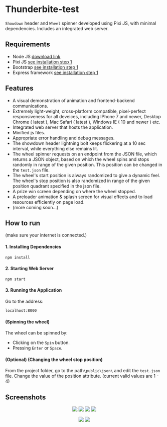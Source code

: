 # Thunderbite-test

`Showdown` header and `Wheel` spinner developed using Pixi JS, with minimal dependencies. Includes an integrated web server.

## Requirements
* Node JS [download link]((https://nodejs.org/en/download/))
* Pixi JS [see installation step 1](#1-installing-dependencies)
* Bootstrap [see installation step 1](#1-installing-dependencies)
* Express framework [see installation step 1](#1-installing-dependencies)

## Features
* A visual demonstration of animation and frontend-backend communications.
* Extremely light-weight, cross-platform compatible, pixel-perfect responsiveness for all deveices, including IPhone 7 and newer, Desktop Chrome ( latest ), Mac Safari ( latest ), Windows  IE ( 10 and newer ) etc.
* Integrated web server that hosts the application.
* Minified js files.
* Appropriate error handling and debug messages.
* The showdown header lightning bolt keeps flickering at a 10 sec interval, while everything else remains lit.
* The wheel spinner requests on an endpoint from the JSON file, which returns a JSON object, based on which the wheel spins and stops randomly in range of the given position. This position can be changed in the `test.json` file.
* The wheel's start position is always randomized to give a dynamic feel. The wheel's stop position is also randomized in range of the given position quadrant specified in the json file.
* A prize win screen depending on where the wheel stopped.
* A preloader animation & splash screen for visual effects and to load resources efficiently on page load.
* (more coming soon...)

## How to run
(make sure your internet is connected.)

#### 1. Installing Dependencies
```
npm install
```

#### 2. Starting Web Server
```
npm start
```

#### 3. Running the Application
Go to the address: 
```
localhost:8000
```

#### (Spinning the wheel)
The wheel can be spinned by:
* Clicking on the `Spin` button.
* Pressing `Enter` or `Space`.

#### (Optional) (Changing the wheel stop position)
From the project folder, go to the path`\public\json\` and edit the `test.json` file. Change the value of the position attribute. (current valid values are 1 - 4)

## Screenshots

<p align="center">
  <img src="https://user-images.githubusercontent.com/69671663/149233950-a3ecae35-711c-4c2f-80eb-d1aeeaecf5a3.png" />
  
  <img src="https://user-images.githubusercontent.com/69671663/149233960-ee0170f2-27b2-4312-a12c-24f784806c1b.png" />
  
  <img src="https://user-images.githubusercontent.com/69671663/149233965-08137f08-51d3-46d1-9a60-69af5389f4b0.png" />
  
  <img src="https://user-images.githubusercontent.com/69671663/149233966-67444c76-2d8d-4e54-99a0-17490f59c3fa.png" />
</p>

<p align="center">
  <img src="https://user-images.githubusercontent.com/69671663/149233970-f0c68401-08a7-4dd2-935b-9b9db82eb77e.png" />
  
  <img src="https://user-images.githubusercontent.com/69671663/149233972-fc88739e-d621-4045-908d-f19548b0b213.png" />
</p>

